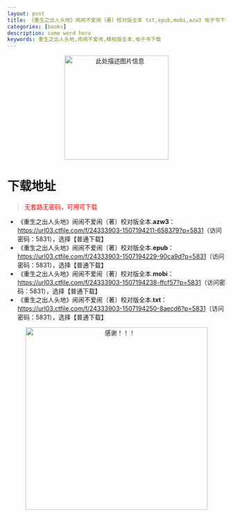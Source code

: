 ```yaml
---
layout: post
title: 《重生之出人头地》闹闹不爱闹〔著〕校对版全本 txt,epub,mobi,azw3 电子书下载
categories: [books]
description: some word here
keywords: 重生之出人头地,闹闹不爱闹,精校版全本,电子书下载
---
```


<div align="center"><img src="https://qweree.cn/wp-content/uploads/2025/05/cszcrtd-tuya.jpg" alt="此处描述图片信息" width="240px" height="auto"></div>

# 下载地址

> <p style="color:red" >无套路无密码，可用可下载</p>

- 《重生之出人头地》闹闹不爱闹〔著〕校对版全本.**azw3**：<https://url03.ctfile.com/f/24333903-1507194211-658379?p=5831>（访问密码：5831），选择【普通下载】
- 《重生之出人头地》闹闹不爱闹〔著〕校对版全本.**epub**：<https://url03.ctfile.com/f/24333903-1507194229-90ca9d?p=5831>（访问密码：5831），选择【普通下载】
- 《重生之出人头地》闹闹不爱闹〔著〕校对版全本.**mobi**：<https://url03.ctfile.com/f/24333903-1507194238-ffcf57?p=5831>（访问密码：5831），选择【普通下载】
- 《重生之出人头地》闹闹不爱闹〔著〕校对版全本.**txt**：<https://url03.ctfile.com/f/24333903-1507194250-8aecd6?p=5831>（访问密码：5831），选择【普通下载】

<div align="center"><img src="https://pic.imgdb.cn/item/6707df6bd29ded1a8ce37031.gif" alt="感谢！！！" width="420px" height="auto"/></div>
